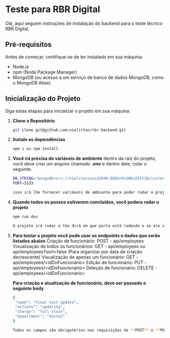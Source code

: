 # Teste para RBR Digital

Olá, aqui seguem instruções de instalação do backend para o teste técnico RBR Digital.

## Pré-requisitos

Antes de começar, certifique-se de ter instalado em sua máquina:

- Node.js
- npm (Node Package Manager)
- MongoDB (ou acesso a um serviço de banco de dados MongoDB, como o MongoDB Atlas)

## Inicialização do Projeto

Siga estas etapas para inicializar o projeto em sua máquina:

1. **Clone o Repositório**

   ```bash
   git clone git@github.com:nielitton/rbr-backend.git

2. **Instale as dependências**

   ```bash
   npm i ou npm install

3. **Você irá precisa de variáveis de ambiente**
   dentro da raiz do projeto, você deve criar um arquivo chamado **.env** e dentro dele, colar o seguinte.

   ```bash
   DB_STRING="mongodb+srv://nielitonsousa3040:8GDdrKcUOKuI5CY2@cluster0.xyrqk8w.mongodb.net/?retryWrites=true&w=majority&appName=Cluster0"
   PORT=3333

   isso irá lhe fornecer variáveis de ambiente para poder rodar o projeto.

4. **Quando todos os passos estiverem concluídos, você podera rodar o projeto**
   
   ```bash
   npm run dev 

   O projeto irá rodar e lhe dirá em que porta está rodando e se ele se conectou com o banco ou não

5. **Para testar o projeto você pode usar os endpoints e dados que serão listados abaixo**
   Criação de funcionário: POST - api/employees
   Visualização de todos os funcionários: GET - api/employees ou api/employees?sort=false (Para organizar por data de criação decrescente)
   Visualização de apenas um funcionário: GET - api/employees/<idDoFuncionário>
   Edição de funcionário: PUT - api/employees/<idDoFuncionário>
   Deleção de funcionário: DELETE - api/employees/<idDoFuncionário>

   **Para criação e atualização de funcionário, deve ser passado o seguinte body**
   ```bash
   {
    "name": "Final test update",
    "actions": "updating",
    "charge": "full stack",
    "department": "teste2"
   }

   Todos os campos são obrigatórios nas requisições de **POST** e **PUT**